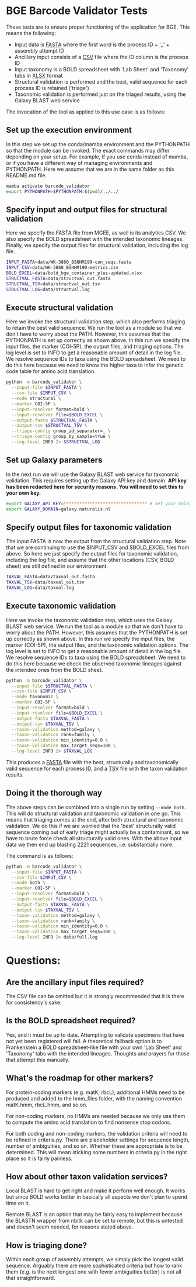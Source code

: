# BGE Barcode Validator Tests

These tests are to ensure proper functioning of the application for BGE. This means the following:

- Input data is [FASTA](data/WK-3860_BSNHM190-con_seqs.fasta) where the first word is the process ID + '_' + assembly 
  attempt ID
- Ancillary input consists of a [CSV](data/WK-3860_BSNHM190-metrics.csv) file where the ID column is the process ID
- Input taxonomy is a BOLD spreadsheet with 'Lab Sheet' and 'Taxonomy' tabs in 
  [XLSX](data/bold_bge_container_plus-updated.xlsx) format
- Structural validation is performed and the best, valid sequence for each process ID is retained ('triage')
- Taxonomic validation is performed just on the triaged results, using the Galaxy BLAST web service

The invocation of the tool as applied to this use case is as follows:

## Set up the execution environment

In this step we set up the conda/mamba environment and the PYTHONPATH so that the module can be invoked. The exact
commands may differ depending on your setup. For example, if you use conda instead of mamba, or if you have a different
way of managing environments and PYTHONPATH. Here we assume that we are in the same folder as this README.md file.

```bash
mamba activate barcode_validator
export PYTHONPATH=$PYTHONPATH:$(pwd)/../../
```
## Specify input and output files for structural validation

Here we specify the FASTA file from MGEE, as well is its analytics CSV. We also specify the BOLD spreadsheet with the
intended taxonomic lineages. Finally, we specify the output files for structural validation, including the log file.

```bash
INPUT_FASTA=data/WK-3860_BSNHM190-con_seqs.fasta
INPUT_CSV=data/WK-3860_BSNHM190-metrics.csv
BOLD_EXCEL=data/bold_bge_container_plus-updated.xlsx
STRUCTVAL_FASTA=data/structval_out.fasta
STRUCTVAL_TSV=data/structval_out.tsv
STRUCTVAL_LOG=data/structval.log
```

## Execute structural validation

Here we invoke the structural validation step, which also performs triaging to retain the best valid sequence. We run
the tool as a module so that we don't have to worry about the PATH. However, this assumes that the PYTHONPATH is set
up correctly as shown above. In this run we specify the input files, the marker (COI-5P), the output files, and
triaging options. The log level is set to INFO to get a reasonable amount of detail in the log file. We resolve sequence
IDs to taxa using the BOLD spreadsheet. We need to do this here because we need to know the higher taxa to infer the
genetic code table for amino acid translation.

```bash
python -m barcode_validator \
  --input-file $INPUT_FASTA \
  --csv-file $INPUT_CSV \
  --mode structural \
  --marker COI-5P \
  --input-resolver format=bold \
  --input-resolver file=$BOLD_EXCEL \
  --output-fasta $STRUCTVAL_FASTA \
  --output-tsv $STRUCTVAL_TSV \
  --triage-config group_id_separator=_ \
  --triage-config group_by_sample=true \
  --log-level INFO 2> $STRUCTVAL_LOG
```

## Set up Galaxy parameters

In the next run we will use the Galaxy BLAST web service for taxonomic validation. This requires setting up the Galaxy
API key and domain. **API key has been redacted here for security reasons. You will need to set this to your own key.**

```bash
export GALAXY_API_KEY=******************************** # set your Galaxy API key
export GALAXY_DOMAIN=galaxy.naturalis.nl
```

## Specify output files for taxonomic validation

The input FASTA is now the output from the structural validation step. Note that we are continuing to use the 
$INPUT_CSV and $BOLD_EXCEL files from above. So here we just specify the output files for taxonomic validation, 
including the log file, and assume that the other locations (CSV, BOLD sheet) are still defined in our environment.

```bash
TAXVAL_FASTA=data/taxval_out.fasta
TAXVAL_TSV=data/taxval_out.tsv
TAXVAL_LOG=data/taxval.log
```
## Execute taxonomic validation

Here we invoke the taxonomic validation step, which uses the Galaxy BLAST web service. We run the tool as a module so 
that we don't have to worry about the PATH. However, this assumes that the PYTHONPATH is set up correctly as shown 
above. In this run we specify the input files, the marker (COI-5P), the output files, and the taxonomic validation 
options. The log level is set to INFO to get a reasonable amount of detail in the log file. We resolve sequence IDs to 
taxa using the BOLD spreadsheet. We need to do this here because we check the observed taxonomic lineages against the 
intended ones from the BOLD sheet.

```bash
python -m barcode_validator \
  --input-file $STRUCTVAL_FASTA \
  --csv-file $INPUT_CSV \
  --mode taxonomic \
  --marker COI-5P \
  --input-resolver format=bold \
  --input-resolver file=$BOLD_EXCEL \
  --output-fasta $TAXVAL_FASTA \
  --output-tsv $TAXVAL_TSV \
  --taxon-validation method=galaxy \
  --taxon-validation rank=family \
  --taxon-validation min_identity=0.8 \
  --taxon-validation max_target_seqs=100 \
  --log-level INFO 2> $TAXVAL_LOG
```

This produces a [FASTA](data/taxval_out.fasta) file with the best, structurally and taxonomically valid sequence for 
each process ID, and a [TSV](data/taxval_out.tsv) file with the taxon validation results.

## Doing it the thorough way

The above steps can be combined into a single run by setting `--mode both`. This will do structural validation and
taxonomic validation in one go. This means that triaging comes at the end, after both structural and taxonomic
validation. We do this if we are worried that the 'best' structurally valid sequence coming out of early triage 
might actually be a contaminant, so we have to brute force check all structurally valid ones. With the above input
data we then end up blasting 2221 sequences, i.e. substantially more.

The command is as follows:

```bash
python -m barcode_validator \
  --input-file $INPUT_FASTA \
  --csv-file $INPUT_CSV \
  --mode both \
  --marker COI-5P \
  --input-resolver format=bold \
  --input-resolver file=$BOLD_EXCEL \
  --output-fasta $TAXVAL_FASTA \
  --output-tsv $TAXVAL_TSV \
  --taxon-validation method=galaxy \
  --taxon-validation rank=family \
  --taxon-validation min_identity=0.8 \
  --taxon-validation max_target_seqs=100 \
  --log-level INFO 2> data/full.log
```

# Questions:

## Are the ancillary input files required?

The CSV file can be omitted but it is strongly recommended that it is there for consistency's sake.

## Is the BOLD spreadsheet required?

Yes, and it must be up to date.  Attempting to validate specimens that have not yet been registered will fail.
A theoretical fallback option is to Frankenstein a BOLD spreadsheet-like file with your own 'Lab Sheet' and
'Taxonomy' tabs with the intended lineages. Thoughts and prayers for those that attempt this manually.

## What's the roadmap for other markers?

For protein-coding markers (e.g. matK, rbcL), additional HMMs need to be produced and added to the hmm_files folder,
with the naming convention matK.hmm, rbcL.hmm, and so on.

For non-coding markers, no HMMs are needed because we only use them to compute the amino acid translation to find
nonsense stop codons.

For both coding and non-coding markers, the validation criteria will need to be refined in criteria.py. There are
placeholder settings for sequence length, number of ambiguities, and so on. Whether these are appropriate is to
be determined. This will mean sticking some numbers in criteria.py in the right place so it is fairly painless.

## How about other taxon validation services?

Local BLAST is hard to get right and make it perform well enough. It works but since BOLD works better in basically
all aspects we don't plan to spend time on it.

Remote BLAST is an option that may be fairly easy to implement because the BLASTN wrapper from nbitk can be set to
remote, but this is untested and doesn't seem needed, for reasons stated above.

## How is triaging done?

Within each group of assembly attempts, we simply pick the longest valid sequence. Arguably there are more 
sophisticated criteria but how to rank them (e.g. is the next longest one with fewer ambiguities better) is
not all that straightforward.